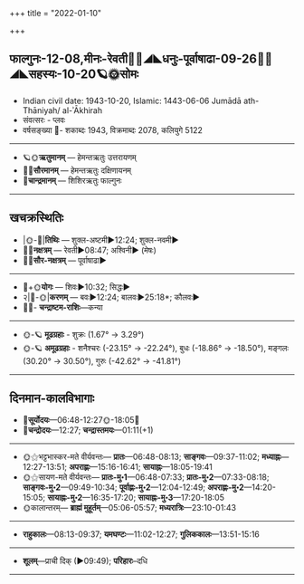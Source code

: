 +++
title = "2022-01-10"

+++
## फाल्गुनः-12-08,मीनः-रेवती🌛🌌◢◣धनुः-पूर्वाषाढा-09-26🌌🌞◢◣सहस्यः-10-20🪐🌞सोमः
- Indian civil date: 1943-10-20, Islamic: 1443-06-06 Jumādā ath-Thāniyah/ al-ʾĀkhirah
- संवत्सरः - प्लवः
- वर्षसङ्ख्या 🌛- शकाब्दः 1943, विक्रमाब्दः 2078, कलियुगे 5122
___________________
- 🪐🌞**ऋतुमानम्** — हेमन्तऋतुः उत्तरायणम्
- 🌌🌞**सौरमानम्** — हेमन्तऋतुः दक्षिणायनम्
- 🌛**चान्द्रमानम्** — शिशिरऋतुः फाल्गुनः
___________________


## खचक्रस्थितिः
- |🌞-🌛|**तिथिः** — शुक्ल-अष्टमी►12:24; शुक्ल-नवमी►  
- 🌌🌛**नक्षत्रम्** — रेवती►08:47; अश्विनी► (मेषः)  
- 🌌🌞**सौर-नक्षत्रम्** — पूर्वाषाढा►  
___________________
- 🌛+🌞**योगः** — शिवः►10:32; सिद्धः►  
- २|🌛-🌞|**करणम्** — बवः►12:24; बालवः►25:18*; कौलवः►  
- 🌌🌛- **चन्द्राष्टम-राशिः**—कन्या  
___________________
- 🌞-🪐 **मूढग्रहाः** - शुक्रः (1.67° → 3.29°)
- 🌞-🪐 **अमूढग्रहाः** - शनैश्चरः (-23.15° → -22.24°), बुधः (-18.86° → -18.50°), मङ्गलः (30.20° → 30.50°), गुरुः (-42.62° → -41.81°)
___________________


## दिनमान-कालविभागाः
- 🌅**सूर्योदयः**—06:48-12:27🌞️-18:05🌇  
- 🌛**चन्द्रोदयः**—12:27; **चन्द्रास्तमयः**—01:11(+1)  
___________________
- 🌞⚝भट्टभास्कर-मते वीर्यवन्तः— **प्रातः**—06:48-08:13; **साङ्गवः**—09:37-11:02; **मध्याह्नः**—12:27-13:51; **अपराह्णः**—15:16-16:41; **सायाह्नः**—18:05-19:41  
- 🌞⚝सायण-मते वीर्यवन्तः— **प्रातः-मु॰1**—06:48-07:33; **प्रातः-मु॰2**—07:33-08:18; **साङ्गवः-मु॰2**—09:49-10:34; **पूर्वाह्णः-मु॰2**—12:04-12:49; **अपराह्णः-मु॰2**—14:20-15:05; **सायाह्नः-मु॰2**—16:35-17:20; **सायाह्नः-मु॰3**—17:20-18:05  
- 🌞कालान्तरम्— **ब्राह्मं मुहूर्तम्**—05:06-05:57; **मध्यरात्रिः**—23:10-01:43  
___________________
- **राहुकालः**—08:13-09:37; **यमघण्टः**—11:02-12:27; **गुलिककालः**—13:51-15:16  
___________________
- **शूलम्**—प्राची दिक् (►09:49); **परिहारः**–दधि  
___________________
